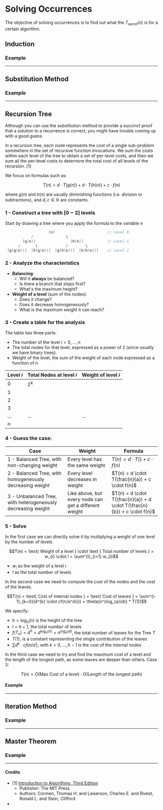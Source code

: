 # Solving Occurrences
The objective of solving occurrences is to find out what the $T_{worst}(n)$ is for a certain algorithm.

## Induction

### Example

---

## Substitution Method

### Example

---
## Recursion Tree
Although you can use the substitution method to provide a succinct proof that 
a solution to a recurrence is correct, you might have trouble coming up with a good guess.

In a recursion tree, each node represents the cost of a single sub-problem  
somewhere in the set of recursive function invocations. We sum the costs within 
each level of the tree to obtain a set of per-level costs, and then we sum all the 
per-level costs to determine the total cost of all levels of the recursion. [1]

We focus on formulas such as:

$$T(n) = d \cdot T(g(n)) + d \cdot T(h(n)) + c \cdot f(n)$$

where $g(n)$ and $h(n)$ are usually diminishing functions (i.e. division or subtractions), and $d,c \in \mathbb{R}$ 
are constants.


### 1 - Construct a tree with $[0-2]$ levels
Start by drawing a tree where you apply the formula to the variable $n$

```c++
                    [n]                        // Level 0
            /               \
        [g(n)]                [h(n)]           // Level 1
      /       \             /        \
 [g(g(n))]  [h(g(n))]  [g(h(n))]  [h(h(n))]    // Level 2
```

### 2 - Analyze the characteristics 
* **Balancing**: 
  * Will it **always** be balanced? 
  * Is there a branch that stops first? 
  * What's the maximum height? 
* **Weight of a level** (sum of the nodes): 
  * Does it change? 
  * Does it decrease homogeneously? 
  * What is the maximum weight it can reach?

### 3 - Create a table for the analysis
The table has three parts:
* The number of the level $i = 0, \ldots, n$
* The total nodes for that level, expressed as a power of 2 (since usually we have binary trees).
* Weight of the level, the sum of the weight of each node expressed as a function of n.

| Level $i$ 	| Total Nodes at level $i$ 	| Weight of level $i$ 	|
|-----------	|--------------------------	|---------------------	|
| 0         	| $2^{k}$                  	|                     	|
| 1         	|                          	|                     	|
| 2         	|                          	|                     	|
| 3         	|                          	|                     	|
| ...       	| ...                      	| ...                 	|
| n         	|                          	|                     	|

### 4 - Guess the case:
| Case                                                        	| Weight                                                	| Formula                                                                 	|
|-------------------------------------------------------------	|-------------------------------------------------------	|-------------------------------------------------------------------------	|
| 1 - Balanced Tree, with non-changing weight                 	| Every level has the same weight                       	| $T(n) = d \cdot T() + c \cdot f(n)$                                     	|
| 2 - Balanced Tree, with homogeneously decreasing weight     	| Every level decreases in weight                       	| $T(n) = d \cdot T(\frac{n}{a}) + c \cdot f(n)$                          	|
| 3 - Unbalanced Tree, with heterogeneously decreasing weight 	| Like above, but every node can get a different weight 	| $T(n) = d \cdot T(\frac{n}{a}) + d \cdot T(\frac{n}{b}) + c \cdot f(n)$ 	|


### 5 - Solve
In the first case we can directly solve it by multiplying a weight of one level by the number of levels. 

$$T(n) = \text{ Weight of a level } \cdot \text { Total number of levels } = w_{i} \cdot l = \sum^{l}_{i=1} w_{i}$$

* $w_{i}$ as the weight of a level $i$
* $l$ as the total number of levels


In the second case we need to compute the cost of the nodes and the cost of the leaves.

$$T(n) = \text{ Cost of internal nodes } + \text{ Cost of leaves } = \sum^{i-1}_{k=0}(d^{k} \cdot cf(n/a^{k})) + \theta(n^{log_{a}(d)} * T(1))$$

We specify:
* $h = log_{a}(n)$ is the height of the tree
* $l = h+1$, the total number of levels
* $f(T_{n}) = d^{h} = d^{log_{a}(n)} = n^{log_{a}(d)}$, the total number of leaves for the Tree $T$
* $T(1)$, is a constant representing the single contribution of the leaves 
* $\sum d^{k} \cdot cf(n/a^{i})$, with $k=0, \ldots, h-1$ is the cost of the internal nodes


In the third case we need to try and find the maximum cost of a level and the length of the longest path, as some leaves
are deeper than others. Case 3: 

$$T(n) = O(\text{Max Cost of a level}) \cdot O(\text{Length of the longest path})$$



#### Example


---


## Iteration Method

### Example

---

## Master Theorem

### Example

---

#### Credits
* [1] [Introduction to Algorithms, Third Edition](https://dl.acm.org/doi/book/10.5555/1614191) 
  * Publisher: The MIT Press
  * Authors: Cormen, Thomas H. and Leiserson, Charles E. and Rivest, Ronald L. and Stein, Clifford
* 